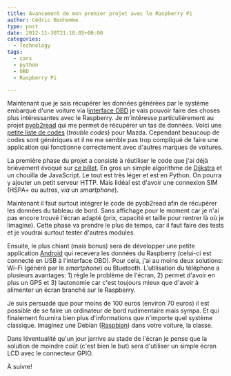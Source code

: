 ```yaml
---
title: Avancement de mon premier projet avec le Raspberry Pi
author: Cédric Bonhomme
type: post
date: 2012-11-30T21:18:05+00:00
categories:
  - Technology
tags:
  - cars
  - python
  - OBD
  - Raspberry Pi

---
```

Maintenant que je sais récupérer les données générées par le système embarqué d'une voiture via l[interface OBD][1] je vais pouvoir faire des choses plus intéressantes avec le Raspberry. Je m'intéresse particulièrement au projet [pyob2read][2] qui me permet de récupérer un tas de données. Voici une [petite liste de codes][3] (_trouble codes_) pour Mazda. Cependant beaucoup de codes sont génériques et il ne me semble pas trop compliqué de faire une application qui fonctionne correctement avec d'autres marques de voitures.

La première phase du projet a consisté à réutiliser le code que j'ai déjà brièvement évoqué sur [ce billet][4]. En gros un simple algorithme de [Dijkstra][5] et un chouilla de JavaScript. Le tout est très léger et est en Python. On pourra y ajouter un petit serveur HTTP. Mais lidéal est d'avoir une connexion SIM (HSPA+ ou autres, _via_ un _smartphone_).

Maintenant il faut surtout intégrer le code de pyob2read afin de récupérer les données du tableau de bord. Sans affichage pour le moment car je n'ai pas encore trouvé l'écran adapté (prix, capacité et taille pour rentrer là où je limagine). Cette phase va prendre le plus de temps, car il faut faire des tests et je voudrai surtout tester d'autres modules.

Ensuite, le plus chiant (mais bonus) sera de développer une petite application [Android][6] qui recevera les données du Raspberry (celui-ci est connecté en USB à l'interface OBD). Pour cela, j'ai au moins deux solutions: Wi-Fi (généré par le _smartphone_) ou Bluetooth. L'utilisation du téléphone a plusieurs avantages: 1) règle le problème de l'écran, 2) permet d'avoir en plus un GPS et 3) lautonomie car c'est toujours mieux que d'avoir à alimenter un écran branché sur le Raspberry.

Je suis persuadé que pour moins de 100 euros (environ 70 euros) il est possible de se faire un ordinateur de bord rudimentaire mais sympa. Et qui finalement fournira bien plus d'informations que n'importe quel système classique. Imaginez une Debian ([Raspbian][7]) dans votre voiture, la classe.

Dans léventualité qu'un jour jarrive au stade de l'écran je pense que la solution de moindre coût (c'est bien le but) sera d'utiliser un simple écran LCD avec le connecteur GPIO.

À suivre!

 [1]: http://en.wikipedia.org/wiki/On-board_diagnostics
 [2]: http://code.google.com/p/pyob2read/
 [3]: http://www.obd-codes.com/trouble_codes/mazda/
 [4]: http://blog.cedricbonhomme.org/2012/05/10/tagjunctionroundabout/
 [5]: https://bitbucket.org/cedricbonhomme/pyclique/src/e117667e9b8b2ae4fe0fb70db618182fd98c1df7/dijkstra.py
 [6]: http://www.android.com/
 [7]: http://www.raspbian.org/